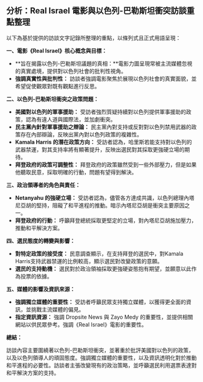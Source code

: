 ## 分析：Real Israel 電影與以色列-巴勒斯坦衝突訪談重點整理

以下為基於提供的訪談文字記錄所整理的重點，以條列式且正式用語呈現：

**一、電影《Real Israel》核心概念與目標：**

*   **旨在揭露以色列-巴勒斯坦議題的真相：**電影力圖呈現常被主流媒體忽視的真實處境，提供對以色列社會的批判性視角。
*   **強調真實性與批判性：** 訪談者強調電影聚焦於展現以色列社會的真實面貌，並希望促使觀眾對既有觀點進行反思。

**二、以色列-巴勒斯坦衝突之政策問題：**

*   **美國對以色列的軍事援助：** 受訪者強烈質疑持續對以色列提供軍事援助的政策，認為有違人道與國際法，並加劇衝突。
*   **民主黨內針對軍事援助之辯論：** 民主黨內對支持或反對對以色列禁用武器的政策存在內部辯論，反映出黨內對以色列政策的複雜性。
*   **Kamala Harris 的潛在政策方向：**  受訪者認為，哈里斯若能支持對以色列的武器禁運，對其支持率將有顯著提升，反映出選民對其採取更強硬立場的期待。
*   **拜登政府的政策可調整性：** 拜登政府的政策雖然受到一些外部壓力，但是如果他聽取民意，採取明確的行動，問題有望得到解決。

**三、政治領導者的角色與責任：**

*   **Netanyahu 的強硬立場：** 受訪者認為，儘管各方達成共識，以色列總理內塔尼亞胡的堅持，阻礙了和平進程的推動。暗示內塔尼亞胡是衝突主要原因之一。
*   **拜登政府的行動：** 呼籲拜登總統採取更堅定的立場，對內塔尼亞胡施加壓力，推動和平解決方案。

**四、選民態度的轉變與影響：**

*   **對特定政策的接受度：** 民意調查顯示，在支持拜登的選民中，對Kamala Harris支持武器禁運的比例較高，顯示選民對改變政策的意願。
*   **選民的支持動機：**  選民對於政治領袖採取更強硬姿態抱有期望，並願意以此作為投票的依據。

**五、媒體的影響及資訊來源：**

*   **強調獨立媒體的重要性：** 受訪者呼籲民眾支持獨立媒體，以獲得更全面的資訊，並挑戰主流媒體的偏見。
*  **指定資訊資源：** 強調 Dropsite News 與 Zayo Medy 的重要性，並提供相關網站以供民眾參考。強調《Real Israel》電影的重要性。

**總結：**

訪談內容主要圍繞著以色列-巴勒斯坦衝突，並著重於批評美國對以色列的政策，以及以色列領導人的頑固態度。強調獨立媒體的重要性，以及資訊透明化對於推動和平進程的必要性。訪談者主張改變現有的政治策略，並呼籲選民利用選票表達對和平解決方案的支持。